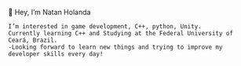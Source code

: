 👋 Hey, I’m Natan Holanda

    I’m interested in game development, C++, python, Unity. 
    Currently learning C++ and Studying at the Federal University of Ceará, Brazil.
    -Looking forward to learn new things and trying to improve my developer skills every day!


<!---
NatanDEVops/NatanDEVops is a ✨ special ✨ repository because its `README.md` (this file) appears on your GitHub profile.
You can click the Preview link to take a look at your changes.
--->
